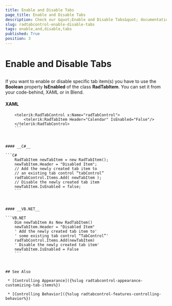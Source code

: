 ```yaml
---
title: Enable and Disable Tabs
page_title: Enable and Disable Tabs
description: Check our &quot;Enable and Disable Tabs&quot; documentation article for the RadTabControl {{ site.framework_name }} control.
slug: radtabcontrol-enable-disable-tabs
tags: enable,and,disable,tabs
published: True
position: 3
---
```


# Enable and Disable Tabs



## 

If you want to enable or disable specific tab item(s) you have to use the __Boolean__ property __IsEnabled__ of the class __RadTabItem__. You can set it from your code-behind, XAML or in Blend.

#### __XAML__

```XAML
	<telerik:RadTabControl x:Name="radTabControl">
	    <telerik:RadTabItem Header="Calendar" IsEnabled="False"/>
	</telerik:RadTabControl>
	```



#### __C#__

```C#
	RadTabItem newTabItem = new RadTabItem();
	newTabItem.Header = "Disabled Item";
	// Add the newly created tab item to
	// an existing tab control “tabControl”
	radTabControl.Items.Add( newTabItem );
	// Disable the newly created tab item
	newTabItem.IsEnabled = false;
	```



#### __VB.NET__

```VB.NET
	Dim newTabItem As New RadTabItem()
	newTabItem.Header = "Disabled Item"
	' Add the newly created tab item to'
	' some existing tab control “TabControl”'
	radTabControl.Items.Add(newTabItem)
	' Disable the newly created tab item'
	newTabItem.IsEnabled = False
	```



## See Also

 * [Controlling Appearance]({%slug radtabcontrol-appearance-customizing-tab-items%})

 * [Controlling Behavior]({%slug radtabcontrol-features-controlling-behavior%})

